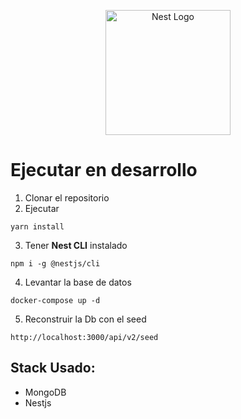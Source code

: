 <p align="center">
  <a href="http://nestjs.com/" target="blank"><img src="https://nestjs.com/img/logo-small.svg" width="200" alt="Nest Logo" /></a>
</p>

# Ejecutar en desarrollo

1. Clonar el repositorio
2. Ejecutar

```
yarn install
```

3. Tener **Nest CLI** instalado

```
npm i -g @nestjs/cli
```

4. Levantar la base de datos

```
docker-compose up -d
```

5. Reconstruir la Db con el seed

```
http://localhost:3000/api/v2/seed
```

## Stack Usado:

- MongoDB
- Nestjs

